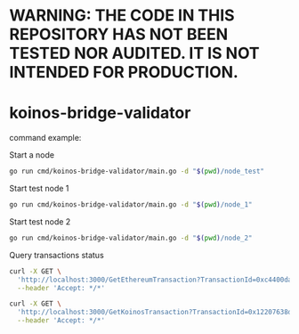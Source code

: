 # WARNING: THE CODE IN THIS REPOSITORY HAS NOT BEEN TESTED NOR AUDITED. IT IS NOT INTENDED FOR PRODUCTION.

# koinos-bridge-validator

command example:

Start a node
```bash
go run cmd/koinos-bridge-validator/main.go -d "$(pwd)/node_test"
```

Start test node 1
```bash
go run cmd/koinos-bridge-validator/main.go -d "$(pwd)/node_1"
```
Start test node 2
```bash
go run cmd/koinos-bridge-validator/main.go -d "$(pwd)/node_2"
```

Query transactions status
```bash
curl -X GET \
  'http://localhost:3000/GetEthereumTransaction?TransactionId=0xc4400da5eb03fec6eb0450d1e02b694ea049d103e85ed0d10d568df2ee7800ad' \
  --header 'Accept: */*'

curl -X GET \
  'http://localhost:3000/GetKoinosTransaction?TransactionId=0x12207638d5874c57ff042d9268927f79c8cd151d3ff0f94b2e366d154cc1c2d9807f' \
  --header 'Accept: */*'
```
